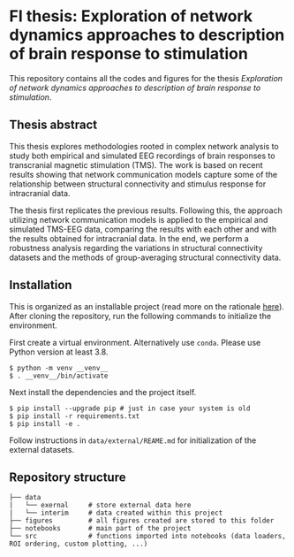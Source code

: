 # FI thesis: Exploration of network dynamics approaches to description of brain response to stimulation

This repository contains all the codes and figures for the thesis *Exploration of network dynamics approaches to description of brain response to stimulation*. 

## Thesis abstract

This thesis explores methodologies rooted in complex network analysis to study both empirical and simulated EEG recordings of brain responses to transcranial magnetic stimulation (TMS). The work is based on recent results showing that network communication models capture some of the relationship between structural connectivity and stimulus response for intracranial data. 
      
The thesis first replicates the previous results. Following this, the approach utilizing network communication models is applied to the empirical and simulated TMS-EEG data, comparing the results with each other and with the results obtained for intracranial data. In the end, we perform a robustness analysis regarding the variations in structural connectivity datasets and the methods of group-averaging structural connectivity data.

## Installation

This is organized as an installable project (read more on the rationale [here](https://drivendata.github.io/cookiecutter-data-science/)). After cloning the repository, run the following commands to initialize the environment.

First create a virtual environment. Alternatively use `conda`. Please use Python version at least 3.8.  

```shell
$ python -m venv __venv__
$ . __venv__/bin/activate
```

Next install the dependencies and the project itself.

```shell
$ pip install --upgrade pip # just in case your system is old
$ pip install -r requirements.txt
$ pip install -e .
```

Follow instructions in `data/external/REAME.md` for initialization of the external datasets.

## Repository structure

```
├── data
|   └── exernal     # store external data here
|   └── interim     # data created within this project
├── figures         # all figures created are stored to this folder
├── notebooks       # main part of the project
└── src             # functions imported into notebooks (data loaders, ROI ordering, custom plotting, ...)
```
